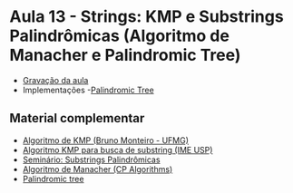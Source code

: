 # Aula 13 - Strings: KMP e Substrings Palindrômicas (Algoritmo de Manacher e Palindromic Tree)

- [Gravação da aula](https://youtu.be/p6vgDAtnhXc)
- Implementações
    -[Palindromic Tree](./Códigos/palindromic_tree.cpp)

<h2>Material complementar</h2>

- [Algoritmo de KMP (Bruno Monteiro - UFMG)](https://www.youtube.com/watch?v=RXISWaGmYW8)
- [Algoritmo KMP para busca de substring (IME USP)](https://www.ime.usp.br/~pf/estruturas-de-dados/aulas/kmp.html)
- [Seminário: Substrings Palindrômicas](https://youtu.be/SWrZzvlJX_0)
- [Algoritmo de Manacher (CP Algorithms)](https://cp-algorithms-brasil.com/strings/manacher.html)
- [Palindromic tree](http://adilet.org/blog/palindromic-tree/)

